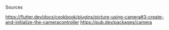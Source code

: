 Sources

https://flutter.dev/docs/cookbook/plugins/picture-using-camera#3-create-and-initialize-the-cameracontroller
https://pub.dev/packages/camera
